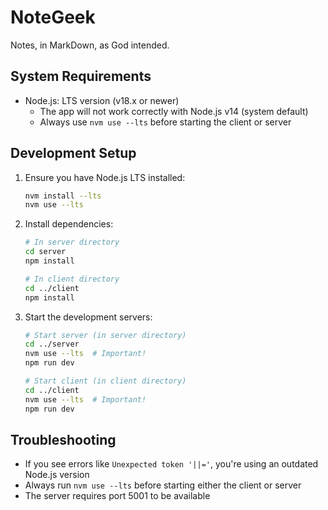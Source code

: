 # NoteGeek
Notes, in MarkDown, as God intended.

## System Requirements

- Node.js: LTS version (v18.x or newer)
  - The app will not work correctly with Node.js v14 (system default)
  - Always use `nvm use --lts` before starting the client or server

## Development Setup

1. Ensure you have Node.js LTS installed:
   ```bash
   nvm install --lts
   nvm use --lts
   ```

2. Install dependencies:
   ```bash
   # In server directory
   cd server
   npm install

   # In client directory
   cd ../client
   npm install
   ```

3. Start the development servers:
   ```bash
   # Start server (in server directory)
   cd ../server
   nvm use --lts  # Important!
   npm run dev

   # Start client (in client directory)
   cd ../client
   nvm use --lts  # Important!
   npm run dev
   ```

## Troubleshooting

- If you see errors like `Unexpected token '||='`, you're using an outdated Node.js version
- Always run `nvm use --lts` before starting either the client or server
- The server requires port 5001 to be available
